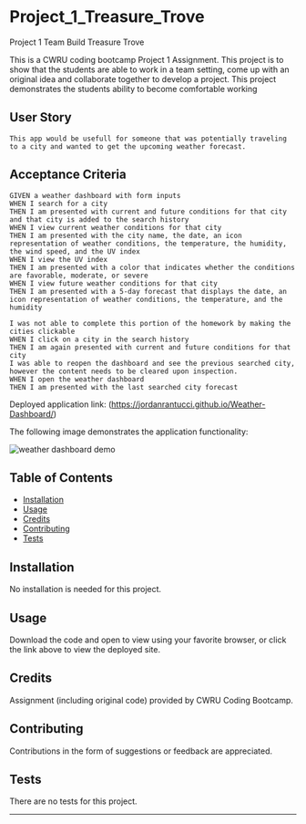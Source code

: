 # Project_1_Treasure_Trove
Project 1 Team Build Treasure Trove 

This is a CWRU coding bootcamp Project 1 Assignment.  This project is to show that the students are able to work in a team setting, come up with an original idea and
collaborate together to develop a project.  This project demonstrates the students ability to become comfortable working 

## User Story

```
This app would be usefull for someone that was potentially traveling to a city and wanted to get the upcoming weather forecast.
```

## Acceptance Criteria

```
GIVEN a weather dashboard with form inputs
WHEN I search for a city
THEN I am presented with current and future conditions for that city and that city is added to the search history
WHEN I view current weather conditions for that city
THEN I am presented with the city name, the date, an icon representation of weather conditions, the temperature, the humidity, the wind speed, and the UV index
WHEN I view the UV index
THEN I am presented with a color that indicates whether the conditions are favorable, moderate, or severe
WHEN I view future weather conditions for that city
THEN I am presented with a 5-day forecast that displays the date, an icon representation of weather conditions, the temperature, and the humidity

I was not able to complete this portion of the homework by making the cities clickable
WHEN I click on a city in the search history
THEN I am again presented with current and future conditions for that city
I was able to reopen the dashboard and see the previous searched city, however the content needs to be cleared upon inspection.
WHEN I open the weather dashboard
THEN I am presented with the last searched city forecast
```

Deployed application link: (https://jordanrantucci.github.io/Weather-Dashboard/)

The following image demonstrates the application functionality:

![weather dashboard demo](./Assets/Butte.jpg)


## Table of Contents

* [Installation](#installation)
* [Usage](#usage)
* [Credits](#credits)
* [Contributing](#contributing)
* [Tests](#tests)


## Installation

No installation is needed for this project.


## Usage 

Download the code and open to view using your favorite browser, or click the link above to view the deployed site.


## Credits

Assignment (including original code) provided by CWRU Coding Bootcamp.


## Contributing

Contributions in the form of suggestions or feedback are appreciated.


## Tests

There are no tests for this project.

---

